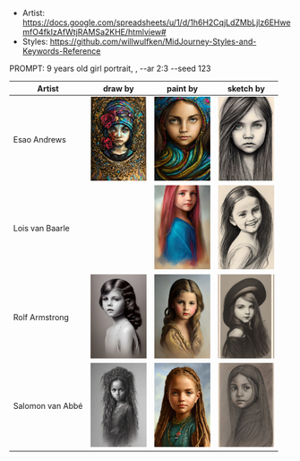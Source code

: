 * Artist: https://docs.google.com/spreadsheets/u/1/d/1h6H2CqjLdZMbLjlz6EHwemfO4fkIzAfWtjRAMSa2KHE/htmlview#
* Styles: https://github.com/willwulfken/MidJourney-Styles-and-Keywords-Reference

PROMPT: 9 years old girl portrait, <action> <artist>, --ar 2:3 --seed 123

| Artist | draw by | paint by | sketch by |
| --- | --- | --- | --- |
| Esao Andrews | <img src="./Assets/Caracters/DrawBy/EsaoAndrews.jpg" width="100"> | <img src="./Assets/Caracters/PaintBy/EsaoAndrews.jpg" width="100"> | <img src="./Assets/Caracters/SketchBy/EsaoAndrews.jpg" width="100"> |
| Lois van Baarle | | <img src="./Assets/Caracters/PaintBy/LoisVanBaarle.jpg" width="100"> | <img src="./Assets/Caracters/SketchBy/LoisVanBaarle.jpg" width="100"> |
| Rolf Armstrong | <img src="./Assets/Caracters/DrawBy/RolfArmstrong.jpg" width="100"> | <img src="./Assets/Caracters/PaintBy/RolfArmstrong.jpg" width="100"> | <img src="./Assets/Caracters/SketchBy/RolfArmstrong.jpg" width="100"> |
| Salomon van Abbé | <img src="./Assets/Caracters/DrawBy/SalomonVanAbbe.jpg" width="100"> | <img src="./Assets/Caracters/PaintBy/SalomonVanAbbe.jpg" width="100"> | <img src="./Assets/Caracters/SketchBy/SalomonVanAbbe.jpg" width="100"> |
